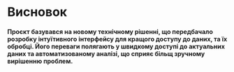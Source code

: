 # Висновок

#### Проєкт базувався на новому технічному рішенні, що передбачало розробку інтуїтивного інтерфейсу для кращого доступу до даних, та їх обробці. Його переваги полягають у швидкому доступі до актуальних даних та автоматизованому аналізі, що сприяє більщ зручному вирішенню проблем.